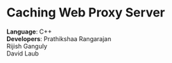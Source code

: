 Caching Web Proxy Server 
========================

**Language**: C++  
**Developers**: Prathikshaa Rangarajan  
				Rijish Ganguly   
				David Laub  



